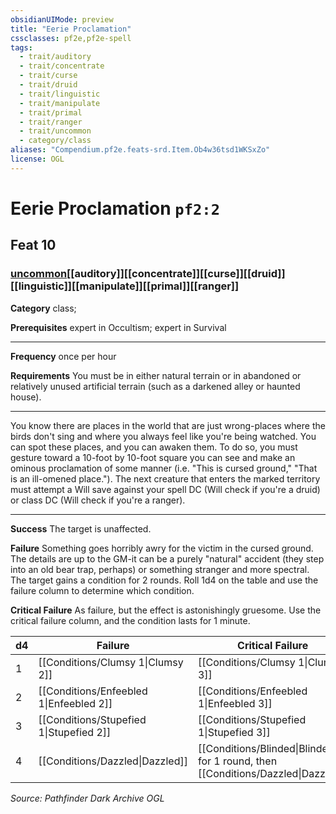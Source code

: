 ```yaml
---
obsidianUIMode: preview
title: "Eerie Proclamation"
cssclasses: pf2e,pf2e-spell
tags:
  - trait/auditory
  - trait/concentrate
  - trait/curse
  - trait/druid
  - trait/linguistic
  - trait/manipulate
  - trait/primal
  - trait/ranger
  - trait/uncommon
  - category/class
aliases: "Compendium.pf2e.feats-srd.Item.Ob4w36tsd1WKSxZo"
license: OGL
---
```

# Eerie Proclamation `pf2:2`
## Feat 10
### [uncommon](uncommon "Uncommon Rarity Trait")[[auditory]][[concentrate]][[curse]][[druid]][[linguistic]][[manipulate]][[primal]][[ranger]]

**Category** class; 



**Prerequisites** expert in Occultism; expert in Survival
* * *
**Frequency** once per hour

**Requirements** You must be in either natural terrain or in abandoned or relatively unused artificial terrain (such as a darkened alley or haunted house).

* * *

You know there are places in the world that are just wrong-places where the birds don't sing and where you always feel like you're being watched. You can spot these places, and you can awaken them. To do so, you must gesture toward a 10-foot by 10-foot square you can see and make an ominous proclamation of some manner (i.e. "This is cursed ground," "That is an ill-omened place."). The next creature that enters the marked territory must attempt a Will save against your spell DC (Will check if you're a druid) or class DC (Will check if you're a ranger).

* * *

**Success** The target is unaffected.

**Failure** Something goes horribly awry for the victim in the cursed ground. The details are up to the GM-it can be a purely "natural" accident (they step into an old bear trap, perhaps) or something stranger and more spectral. The target gains a condition for 2 rounds. Roll 1d4 on the table and use the failure column to determine which condition.

**Critical Failure** As failure, but the effect is astonishingly gruesome. Use the critical failure column, and the condition lasts for 1 minute.

  

  
| d4 | Failure | Critical Failure |
| --- | --- | --- |
| 1 | [[Conditions/Clumsy 1\|Clumsy 2]] | [[Conditions/Clumsy 1\|Clumsy 3]] |
| 2 | [[Conditions/Enfeebled 1\|Enfeebled 2]] | [[Conditions/Enfeebled 1\|Enfeebled 3]] |
| 3 | [[Conditions/Stupefied 1\|Stupefied 2]] | [[Conditions/Stupefied 1\|Stupefied 3]] |
| 4 | [[Conditions/Dazzled\|Dazzled]] | [[Conditions/Blinded\|Blinded]] for 1 round, then [[Conditions/Dazzled\|Dazzled]] |

*Source: Pathfinder Dark Archive*
*OGL*
